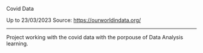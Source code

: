 Covid Data


Up to 23/03/2023
Source: https://ourworldindata.org/


---------------------

Project working with the covid data with the porpouse of Data Analysis learning.